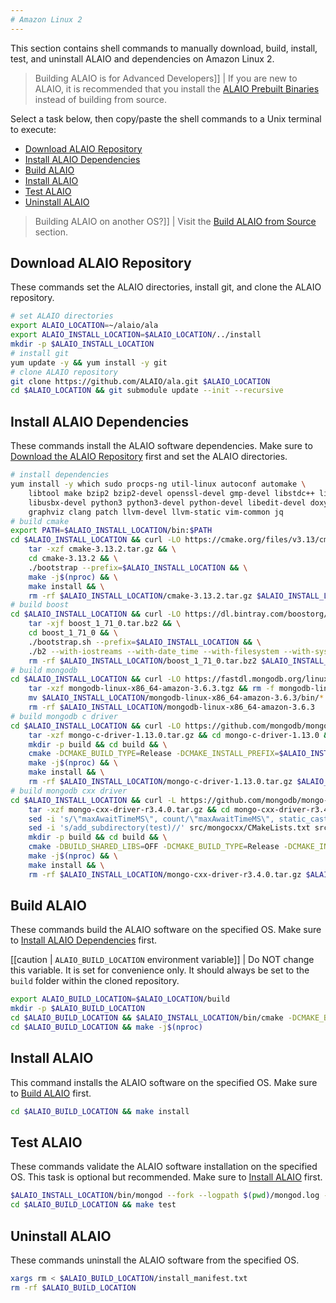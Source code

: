 ```yaml
---
# Amazon Linux 2
---
```


This section contains shell commands to manually download, build, install, test, and uninstall ALAIO and dependencies on Amazon Linux 2.

> Building ALAIO is for Advanced Developers]]
| If you are new to ALAIO, it is recommended that you install the [ALAIO Prebuilt Binaries](../../../00_install-prebuilt-binaries.md) instead of building from source.

Select a task below, then copy/paste the shell commands to a Unix terminal to execute:

* [Download ALAIO Repository](#download-alaio-repository)
* [Install ALAIO Dependencies](#install-alaio-dependencies)
* [Build ALAIO](#build-alaio)
* [Install ALAIO](#install-alaio)
* [Test ALAIO](#test-alaio)
* [Uninstall ALAIO](#uninstall-alaio)

> Building ALAIO on another OS?]]
| Visit the [Build ALAIO from Source](../../index.md) section.

## Download ALAIO Repository
These commands set the ALAIO directories, install git, and clone the ALAIO repository.
```sh
# set ALAIO directories
export ALAIO_LOCATION=~/alaio/ala
export ALAIO_INSTALL_LOCATION=$ALAIO_LOCATION/../install
mkdir -p $ALAIO_INSTALL_LOCATION
# install git
yum update -y && yum install -y git
# clone ALAIO repository
git clone https://github.com/ALAIO/ala.git $ALAIO_LOCATION
cd $ALAIO_LOCATION && git submodule update --init --recursive
```

## Install ALAIO Dependencies
These commands install the ALAIO software dependencies. Make sure to [Download the ALAIO Repository](#download-alaio-repository) first and set the ALAIO directories.
```sh
# install dependencies
yum install -y which sudo procps-ng util-linux autoconf automake \
    libtool make bzip2 bzip2-devel openssl-devel gmp-devel libstdc++ libcurl-devel \
    libusbx-devel python3 python3-devel python-devel libedit-devel doxygen \
    graphviz clang patch llvm-devel llvm-static vim-common jq
# build cmake
export PATH=$ALAIO_INSTALL_LOCATION/bin:$PATH
cd $ALAIO_INSTALL_LOCATION && curl -LO https://cmake.org/files/v3.13/cmake-3.13.2.tar.gz && \
    tar -xzf cmake-3.13.2.tar.gz && \
    cd cmake-3.13.2 && \
    ./bootstrap --prefix=$ALAIO_INSTALL_LOCATION && \
    make -j$(nproc) && \
    make install && \
    rm -rf $ALAIO_INSTALL_LOCATION/cmake-3.13.2.tar.gz $ALAIO_INSTALL_LOCATION/cmake-3.13.2
# build boost
cd $ALAIO_INSTALL_LOCATION && curl -LO https://dl.bintray.com/boostorg/release/1.71.0/source/boost_1_71_0.tar.bz2 && \
    tar -xjf boost_1_71_0.tar.bz2 && \
    cd boost_1_71_0 && \
    ./bootstrap.sh --prefix=$ALAIO_INSTALL_LOCATION && \
    ./b2 --with-iostreams --with-date_time --with-filesystem --with-system --with-program_options --with-chrono --with-test -q -j$(nproc) install && \
    rm -rf $ALAIO_INSTALL_LOCATION/boost_1_71_0.tar.bz2 $ALAIO_INSTALL_LOCATION/boost_1_71_0
# build mongodb
cd $ALAIO_INSTALL_LOCATION && curl -LO https://fastdl.mongodb.org/linux/mongodb-linux-x86_64-amazon-3.6.3.tgz && \
    tar -xzf mongodb-linux-x86_64-amazon-3.6.3.tgz && rm -f mongodb-linux-x86_64-amazon-3.6.3.tgz && \
    mv $ALAIO_INSTALL_LOCATION/mongodb-linux-x86_64-amazon-3.6.3/bin/* $ALAIO_INSTALL_LOCATION/bin/ && \
    rm -rf $ALAIO_INSTALL_LOCATION/mongodb-linux-x86_64-amazon-3.6.3
# build mongodb c driver
cd $ALAIO_INSTALL_LOCATION && curl -LO https://github.com/mongodb/mongo-c-driver/releases/download/1.13.0/mongo-c-driver-1.13.0.tar.gz && \
    tar -xzf mongo-c-driver-1.13.0.tar.gz && cd mongo-c-driver-1.13.0 && \
    mkdir -p build && cd build && \
    cmake -DCMAKE_BUILD_TYPE=Release -DCMAKE_INSTALL_PREFIX=$ALAIO_INSTALL_LOCATION -DENABLE_BSON=ON -DENABLE_SSL=OPENSSL -DENABLE_AUTOMATIC_INIT_AND_CLEANUP=OFF -DENABLE_STATIC=ON -DENABLE_ICU=OFF -DENABLE_SNAPPY=OFF .. && \
    make -j$(nproc) && \
    make install && \
    rm -rf $ALAIO_INSTALL_LOCATION/mongo-c-driver-1.13.0.tar.gz $ALAIO_INSTALL_LOCATION/mongo-c-driver-1.13.0
# build mongodb cxx driver
cd $ALAIO_INSTALL_LOCATION && curl -L https://github.com/mongodb/mongo-cxx-driver/archive/r3.4.0.tar.gz -o mongo-cxx-driver-r3.4.0.tar.gz && \
    tar -xzf mongo-cxx-driver-r3.4.0.tar.gz && cd mongo-cxx-driver-r3.4.0 && \
    sed -i 's/\"maxAwaitTimeMS\", count/\"maxAwaitTimeMS\", static_cast<int64_t>(count)/' src/mongocxx/options/change_stream.cpp && \
    sed -i 's/add_subdirectory(test)//' src/mongocxx/CMakeLists.txt src/bsoncxx/CMakeLists.txt && \
    mkdir -p build && cd build && \
    cmake -DBUILD_SHARED_LIBS=OFF -DCMAKE_BUILD_TYPE=Release -DCMAKE_INSTALL_PREFIX=$ALAIO_INSTALL_LOCATION .. && \
    make -j$(nproc) && \
    make install && \
    rm -rf $ALAIO_INSTALL_LOCATION/mongo-cxx-driver-r3.4.0.tar.gz $ALAIO_INSTALL_LOCATION/mongo-cxx-driver-r3.4.0
```

## Build ALAIO
These commands build the ALAIO software on the specified OS. Make sure to [Install ALAIO Dependencies](#install-alaio-dependencies) first.

[[caution | `ALAIO_BUILD_LOCATION` environment variable]]
| Do NOT change this variable. It is set for convenience only. It should always be set to the `build` folder within the cloned repository.

```sh
export ALAIO_BUILD_LOCATION=$ALAIO_LOCATION/build
mkdir -p $ALAIO_BUILD_LOCATION
cd $ALAIO_BUILD_LOCATION && $ALAIO_INSTALL_LOCATION/bin/cmake -DCMAKE_BUILD_TYPE='Release' -DCMAKE_CXX_COMPILER='clang++' -DCMAKE_C_COMPILER='clang' -DCMAKE_INSTALL_PREFIX=$ALAIO_INSTALL_LOCATION -DBUILD_MONGO_DB_PLUGIN=true $ALAIO_LOCATION
cd $ALAIO_BUILD_LOCATION && make -j$(nproc)
```

## Install ALAIO
This command installs the ALAIO software on the specified OS. Make sure to [Build ALAIO](#build-alaio) first.
```sh
cd $ALAIO_BUILD_LOCATION && make install
```

## Test ALAIO
These commands validate the ALAIO software installation on the specified OS. This task is optional but recommended. Make sure to [Install ALAIO](#install-alaio) first.
```sh
$ALAIO_INSTALL_LOCATION/bin/mongod --fork --logpath $(pwd)/mongod.log --dbpath $(pwd)/mongodata
cd $ALAIO_BUILD_LOCATION && make test
```

## Uninstall ALAIO
These commands uninstall the ALAIO software from the specified OS.
```sh
xargs rm < $ALAIO_BUILD_LOCATION/install_manifest.txt
rm -rf $ALAIO_BUILD_LOCATION
```

